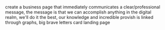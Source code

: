 create a business page that immediately communicates a clear/professional message, the message is that we can accomplish anything in the digital realm, we'll do it the best, our knowledge and incredible provish is linked through graphs, big brave letters card landing page